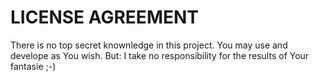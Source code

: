 # LICENSE AGREEMENT

There is no top secret knownledge in this project.
You may use and develope as You wish.
But: I take no responsibility for the results of Your fantasie ;-)
